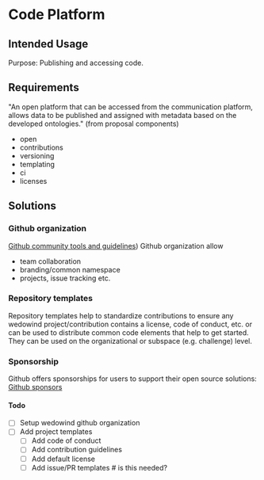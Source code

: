 # Code Platform

## Intended Usage

Purpose: Publishing and accessing code.

## Requirements

"An open platform that can be accessed from the communication platform, allows data to be published and assigned with metadata based on the developed ontologies." (from proposal components)

- open
- contributions
- versioning
- templating
- ci
- licenses

## Solutions

### Github organization

[Github community tools and guidelines](https://docs.github.com/en/communities))
Github organization allow
- team collaboration
- branding/common namespace
- projects, issue tracking etc.

### Repository templates 
Repository templates help to standardize contributions to ensure any wedowind project/contribution contains a license, code of conduct, etc. or can be used to distribute common code elements that help to get started. They can be used on the organizational or subspace (e.g. challenge) level.   

### Sponsorship
Github offers sponsorships for users to support their open source solutions: [Github sponsors](https://github.com/sponsors)

#### __Todo__
- [ ] Setup wedowind github organization
- [ ] Add project templates
  - [ ] Add code of conduct
  - [ ] Add contribution guidelines
  - [ ] Add  default license
  - [ ] Add issue/PR templates  # is this needed?
